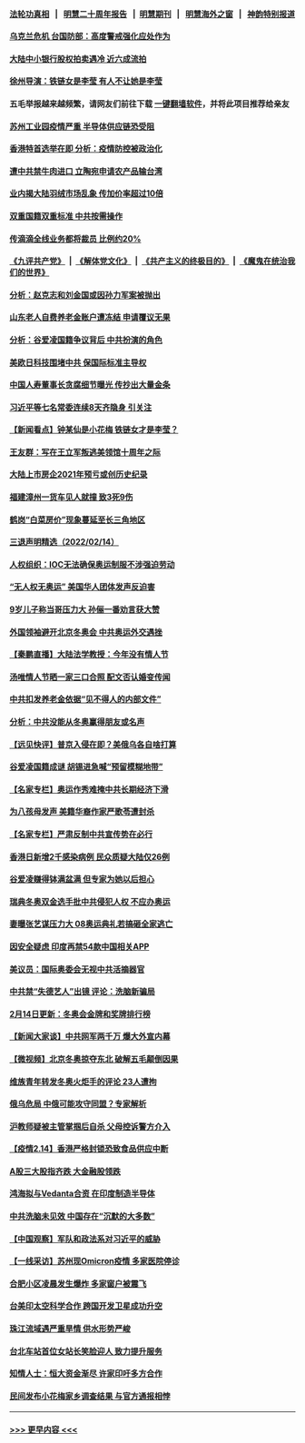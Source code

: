 #### [法轮功真相](https://github.com/gfw-breaker/truth/blob/master/README.md?t=0) &nbsp;&nbsp;|&nbsp;&nbsp; [明慧二十周年报告](https://github.com/gfw-breaker/mh-reports/blob/master/README.md?t=0) &nbsp;&nbsp;|&nbsp;&nbsp;[明慧期刊](https://github.com/gfw-breaker/mh-qikan) &nbsp;&nbsp;|&nbsp;&nbsp; [明慧海外之窗](https://github.com/gfw-breaker/mh-news/blob/master/README.md?t=0) &nbsp;&nbsp;|&nbsp;&nbsp; [神韵特别报道](https://github.com/gfw-breaker/mh-news/blob/master/shenyun.md?t=0)
#### [乌克兰危机 台国防部：高度警戒强化应处作为](../pages/nsc413/n13578131.md?t=02151950) 
#### [大陆中小银行股权拍卖遇冷 近六成流拍](../pages/nsc413/n13578120.md?t=02151950) 
#### [徐州导演：铁链女是李莹 有人不让她是李莹](../pages/nsc413/n13578219.md?t=02151950) 
#### 五毛举报越来越频繁，请网友们前往下载 [一键翻墙软件](https://github.com/gfw-breaker/ssr-accounts)，并将此项目推荐给亲友
#### [苏州工业园疫情严重 半导体供应链恐受阻](../pages/nsc413/n13578214.md?t=02151950) 
#### [香港特首选举在即 分析：疫情防控被政治化](../pages/nsc413/n13578191.md?t=02151950) 
#### [遭中共禁牛肉进口 立陶宛申请农产品输台湾](../pages/nsc413/n13577802.md?t=02151950) 
#### [业内揭大陆羽绒市场乱象 传加价率超过10倍](../pages/nsc413/n13578014.md?t=02151950) 
#### [双重国籍双重标准 中共按需操作](../pages/nsc413/n13578136.md?t=02151950) 
#### [传滴滴全线业务都将裁员 比例约20%](../pages/nsc413/n13577502.md?t=02151950) 
#### [《九评共产党》](https://github.com/begood0513/9ping.md/blob/master/README.md) &nbsp;|&nbsp; [《解体党文化》](../../../../jtdwh.md/blob/master/README.md)  &nbsp;|&nbsp; [《共产主义的终极目的》](../../../../gczydzjmd.md/blob/master/README.md) &nbsp;|&nbsp; [《魔鬼在统治我们的世界》](../../../../mgztzwmdsj.md/blob/master/README.md) 
#### [分析：赵克志和刘金国或因孙力军案被抛出](../pages/nsc413/n13578063.md?t=02151950) 
#### [山东老人自费养老金账户遭冻结 申请覆议无果](../pages/nsc413/n13577386.md?t=02151950) 
#### [分析：谷爱凌国籍争议背后 中共扮演的角色](../pages/nsc413/n13576885.md?t=02151950) 
#### [美欧日科技围堵中共 保国际标准主导权](../pages/nsc413/n13577942.md?t=02151950) 
#### [中国人寿董事长贪腐细节曝光 传抄出大量金条](../pages/nsc413/n13577652.md?t=02151950) 
#### [习近平等七名常委连续8天齐隐身 引关注](../pages/nsc413/n13577361.md?t=02151950) 
#### [【新闻看点】钟某仙是小花梅 铁链女才是李莹？](../pages/nsc413/n13576075.md?t=02151950) 
#### [王友群：写在王立军叛逃美领馆十周年之际](../pages/nsc413/n13577068.md?t=02151950) 
#### [大陆上市房企2021年预亏或创历史纪录](../pages/nsc413/n13577236.md?t=02151950) 
#### [福建漳州一货车见人就撞 致3死9伤](../pages/nsc413/n13577268.md?t=02151950) 
#### [鹤岗“白菜房价”现象蔓延至长三角地区](../pages/nsc413/n13577081.md?t=02151950) 
#### [三退声明精选（2022/02/14）](../pages/nsc413/n13577282.md?t=02151950) 
#### [人权组织：IOC无法确保奥运制服不涉强迫劳动](../pages/nsc413/n13576848.md?t=02151950) 
#### [“无人权无奥运” 美国华人团体发声反迫害](../pages/nsc413/n13576796.md?t=02151950) 
#### [9岁儿子称当哥压力大 孙俪一番劝言获大赞](../pages/nsc413/n13576734.md?t=02151950) 
#### [外国领袖避开北京冬奥会 中共奥运外交遇挫](../pages/nsc413/n13576904.md?t=02151950) 
#### [【秦鹏直播】大陆法学教授：今年没有情人节](../pages/nsc413/n13576838.md?t=02151950) 
#### [汤唯情人节晒一家三口合照 配文否认婚变传闻](../pages/nsc413/n13576524.md?t=02151950) 
#### [中共扣发养老金依据“见不得人的内部文件”](../pages/nsc413/n13576363.md?t=02151950) 
#### [分析：中共没能从冬奥赢得朋友或名声](../pages/nsc413/n13576585.md?t=02151950) 
#### [【远见快评】普京入侵在即？美俄乌各自啥打算](../pages/nsc413/n13576799.md?t=02151950) 
#### [谷爱凌国籍成谜 胡锡进急喊“预留模糊地带”](../pages/nsc413/n13576541.md?t=02151950) 
#### [【名家专栏】奥运作秀难掩中共长期经济下滑](../pages/nsc413/n13576012.md?t=02151950) 
#### [为八孩母发声 美籍华裔作家严歌苓遭封杀](../pages/nsc413/n13576654.md?t=02151950) 
#### [【名家专栏】严肃反制中共宣传势在必行](../pages/nsc413/n13574764.md?t=02151950) 
#### [香港日新增2千感染病例 民众质疑大陆仅26例](../pages/nsc413/n13576256.md?t=02151950) 
#### [谷爱凌赚得钵满盆满 但专家为她以后担心](../pages/nsc413/n13575960.md?t=02151950) 
#### [瑞典冬奥双金选手批中共侵犯人权 不应办奥运](../pages/nsc413/n13576539.md?t=02151950) 
#### [妻曝张艺谋压力大 08奥运典礼若搞砸全家逃亡](../pages/nsc413/n13576212.md?t=02151950) 
#### [因安全疑虑 印度再禁54款中国相关APP](../pages/nsc413/n13576448.md?t=02151950) 
#### [美议员：国际奥委会无视中共活摘器官](../pages/nsc413/n13576350.md?t=02151950) 
#### [中共禁“失德艺人”出镜 评论：洗脑新骗局](../pages/nsc413/n13572760.md?t=02151950) 
#### [2月14日更新：冬奥会金牌和奖牌排行榜](../pages/nsc413/n13575864.md?t=02151950) 
#### [【新闻大家谈】中共网军两千万 爆大外宣内幕](../pages/nsc413/n13576192.md?t=02151950) 
#### [【微视频】北京冬奥掠夺东北 破解五毛颠倒因果](../pages/nsc413/n13576045.md?t=02151950) 
#### [维族青年转发冬奥火炬手的评论 23人遭拘](../pages/nsc413/n13576025.md?t=02151950) 
#### [俄乌危局 中俄可能攻守同盟？专家解析](../pages/nsc413/n13575845.md?t=02151950) 
#### [沪教师疑被主管掌掴后自杀 父母控诉警方介入](../pages/nsc413/n13575804.md?t=02151950) 
#### [【疫情2.14】香港严格封锁恐致食品供应中断](../pages/nsc413/n13574773.md?t=02151950) 
#### [A股三大股指齐跌 大金融股领跌](../pages/nsc413/n13575554.md?t=02151950) 
#### [鸿海拟与Vedanta合资 在印度制造半导体](../pages/nsc413/n13575829.md?t=02151950) 
#### [中共洗脑未见效 中国存在“沉默的大多数”](../pages/nsc413/n13573794.md?t=02151950) 
#### [【中国观察】军队和政法系对习近平的威胁](../pages/nsc413/n13575645.md?t=02151950) 
#### [【一线采访】苏州现Omicron疫情 多家医院停诊](../pages/nsc413/n13575062.md?t=02151950) 
#### [合肥小区凌晨发生爆炸 多家窗户被震飞](../pages/nsc413/n13575625.md?t=02151950) 
#### [台美印太空科学合作 跨国开发卫星成功升空](../pages/nsc413/n13574908.md?t=02151950) 
#### [珠江流域遇严重旱情 供水形势严峻](../pages/nsc413/n13575431.md?t=02151950) 
#### [台北车站首位女站长笑脸迎人 致力提升服务](../pages/nsc413/n13575274.md?t=02151950) 
#### [知情人士：恒大资金渐尽 许家印吁多方合作](../pages/nsc413/n13575080.md?t=02151950) 
#### [民间发布小花梅家乡调查结果 与官方通报相悖](../pages/nsc413/n13575184.md?t=02151950) 

----
#### [ >>> 更早内容 <<< ](../indexes/nsc413-earlier.md)
